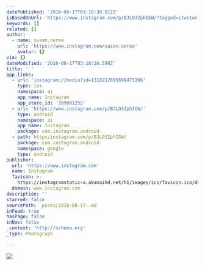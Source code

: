```yaml
---
datePublished: '2016-08-17T03:18:38.812Z'
isBasedOnUrl: 'https://www.instagram.com/p/BJLO3ZphIGW/?tagged=itwstories'
keywords: []
related: []
author:
  - name: susan.nerea
    url: 'https://www.instagram.com/susan.nerea'
    avatar: {}
via: {}
dateModified: '2016-08-17T03:18:16.596Z'
title: ' '
app_links:
  - url: 'instagram://media?id=1318212695698473366'
    type: ios
    namespace: ai
    app_name: Instagram
    app_store_id: '389801252'
  - url: 'https://www.instagram.com/p/BJLO3ZphIGW/'
    type: android
    namespace: ai
    app_name: Instagram
    package: com.instagram.android
  - path: https/instagram.com/p/BJLO3ZphIGW/
    package: com.instagram.android
    namespace: google
    type: android
publisher:
  url: 'https://www.instagram.com'
  name: Instagram
  favicon: >-
    https://instagramstatic-a.akamaihd.net/h1/images/ico/favicon.ico/dfa85bb1fd63.ico
  domain: www.instagram.com
description: ''
starred: false
sourcePath: _posts/2016-08-17-.md
inFeed: true
hasPage: false
inNav: false
_context: 'http://schema.org'
_type: Photograph

---
```

![ ](https://imgflo.herokuapp.com/graph/vahj1ThiexotieMo/ec3d44b9a0a3eb07d4cd41ed2b04d50a/noop.jpg?input=https%3A%2F%2Fscontent.cdninstagram.com%2Ft51.2885-15%2Fs640x640%2Fsh0.08%2Fe35%2F14033472_1959305377629070_418304324_n.jpg%3Fig_cache_key%3DMTMxODIxMjY5NTY5ODQ3MzM2Ng%253D%253D.2)